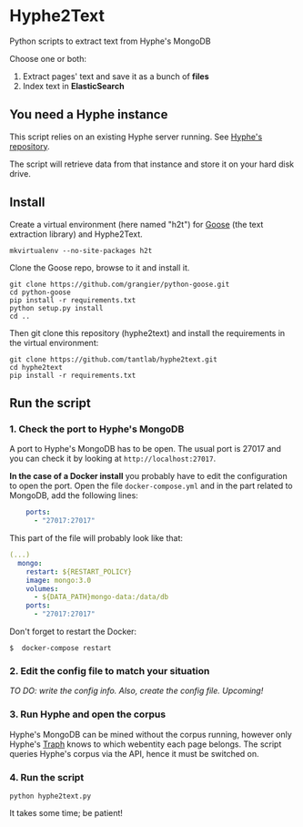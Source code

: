 # Hyphe2Text
Python scripts to extract text from Hyphe's MongoDB

Choose one or both:
1. Extract pages' text and save it as a bunch of **files**
2. Index text in **ElasticSearch**

## You need a Hyphe instance

This script relies on an existing Hyphe server running. See [Hyphe's repository](https://github.com/medialab/hyphe).

The script will retrieve data from that instance and store it on your hard disk drive.

## Install

Create a virtual environment (here named "h2t") for [Goose](https://github.com/grangier/python-goose) (the text extraction library) and Hyphe2Text. 

```
mkvirtualenv --no-site-packages h2t
```

Clone the Goose repo, browse to it and install it.

```
git clone https://github.com/grangier/python-goose.git
cd python-goose
pip install -r requirements.txt
python setup.py install
cd ..
```

Then git clone this repository (hyphe2text) and install the requirements in the virtual environment:

```
git clone https://github.com/tantlab/hyphe2text.git
cd hyphe2text
pip install -r requirements.txt
```

## Run the script

### 1. Check the port to Hyphe's MongoDB

A port to Hyphe's MongoDB has to be open. The usual port is 27017 and you can check it by looking at ```http://localhost:27017```.

**In the case of a Docker install** you probably have to edit the configuration to open the port. Open the file ```docker-compose.yml``` and in the part related to MongoDB, add the following lines:
```yml
    ports:
      - "27017:27017"
```
This part of the file will probably look like that:
```yml
(...)
  mongo:
    restart: ${RESTART_POLICY}
    image: mongo:3.0
    volumes:
      - ${DATA_PATH}mongo-data:/data/db
    ports:
      - "27017:27017"
```

Don't forget to restart the Docker:
```
$  docker-compose restart
```

### 2. Edit the config file to match your situation
_TO DO: write the config info. Also, create the config file. Upcoming!_

### 3. Run Hyphe and open the corpus

Hyphe's MongoDB can be mined without the corpus running, however only Hyphe's [Traph](https://github.com/medialab/hyphe-traph) knows to which webentity each page belongs. The script queries Hyphe's corpus via the API, hence it must be switched on.

### 4. Run the script
```
python hyphe2text.py
```
It takes some time; be patient!